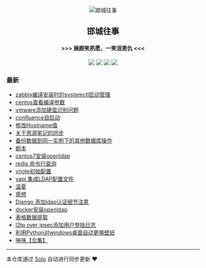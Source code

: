<p align="center"><img alt="邯城往事" src="https://img.hacpai.com/file/2019/11/guohui-e67e7b3b.png"></p><h2 align="center">
邯城往事
</h2>

<h4 align="center">               >>>  展颜笑夙愿，一笑泯恩仇 <<<</h4>
<p align="center"><a title="邯城往事" target="_blank" href="https://github.com/cuijianzhe/solo-blog"><img src="https://img.shields.io/github/last-commit/cuijianzhe/solo-blog.svg?style=flat-square&color=FF9900"></a>
<a title="GitHub repo size in bytes" target="_blank" href="https://github.com/cuijianzhe/solo-blog"><img src="https://img.shields.io/github/repo-size/cuijianzhe/solo-blog.svg?style=flat-square"></a>
<a title="Solo Version" target="_blank" href="https://github.com/88250/solo/releases"><img src="https://img.shields.io/badge/solo-4.4.0-f1e05a.svg?style=flat-square&color=blueviolet"></a>
<a title="Hits" target="_blank" href="https://github.com/88250/hits"><img src="https://hits.b3log.org/cuijianzhe/solo-blog.svg"></a></p>

### 最新

* [zabbix编译安装时的systemctl启动管理](https://www.cjzshilong.cn/articles/2022/06/13/1655119921370.html)
* [centos查看编译参数](https://www.cjzshilong.cn/articles/2022/06/13/1655119874001.html)
* [vmware添加硬盘识别问题](https://www.cjzshilong.cn/articles/2022/06/13/1655119806937.html)
* [confluence自启动](https://www.cjzshilong.cn/articles/2022/06/13/1655119776419.html)
* [修改Hostname值](https://www.cjzshilong.cn/articles/2022/06/13/1655119738860.html)
* [关于思源笔记的同步](https://www.cjzshilong.cn/articles/2021/09/09/1631172581836.html)
* [备份数据到同一实例下的其他数据库操作](https://www.cjzshilong.cn/articles/2021/08/31/1630404108592.html)
* [剧本](https://www.cjzshilong.cn/articles/2021/07/01/1625127436405.html)
* [centos7安装openldap](https://www.cjzshilong.cn/articles/2021/04/15/1618476318412.html)
* [redis 命令行查询](https://www.cjzshilong.cn/articles/2021/04/03/1617425338282.html)
* [vnote初始配置](https://www.cjzshilong.cn/articles/2021/03/11/1615446222120.html)
* [yapi 集成LDAP配置文件](https://www.cjzshilong.cn/articles/2021/02/28/1614504777881.html)
* [温夏](https://www.cjzshilong.cn/articles/2021/01/31/1612104113027.html)
* [感想](https://www.cjzshilong.cn/articles/2021/01/28/1611838945032.html)
* [Django 添加ldap认证细节注意](https://www.cjzshilong.cn/articles/2020/12/26/1608967635869.html)
* [docker安装openldap](https://www.cjzshilong.cn/articles/2020/12/26/1608954669638.html)
* [表格数据提取](https://www.cjzshilong.cn/articles/2020/12/14/1607958685328.html)
* [l2tp over ipsec添加用户登陆日志](https://www.cjzshilong.cn/articles/2020/12/08/1607423165456.html)
* [利用Python对windows桌面自动更换壁纸](https://www.cjzshilong.cn/articles/2020/10/29/1603943265897.html)
* [咪咪【合集】](https://www.cjzshilong.cn/articles/2020/09/08/1599570901121.html)



---

本仓库通过 [Solo](https://github.com/88250/solo) 自动进行同步更新 ❤️ 
